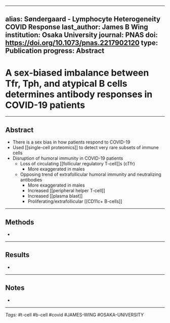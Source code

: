 
---
alias: Søndergaard - Lymphocyte Heterogeneity COVID Response
last_author: James B Wing
institution: Osaka University
journal: PNAS
doi: https://doi.org/10.1073/pnas.2217902120
type: Publication
progress: Abstract
---

# A sex-biased imbalance between Tfr, Tph, and atypical B cells determines antibody responses in COVID-19 patients
---
## Abstract
- There is a sex bias in how patients respond to COVID-19
- Used [[single-cell proteomics]] to detect very rare subsets of immune cells
- Disruption of humoral immunity in COVID-19 patients
	- Loss of circulating [[follicular regulatory T-cell]]s (cTfr)
		- More exaggerated in males
	- Opposing trend of extrafollicular humoral immunity and neutralizing antibodies
		- More exaggerated in males
		- Increased [[peripheral helper T-cell]]
		- Increased [[plasma blast]]
		- Proliferating/extrafollicular [[CD11c+ B-cells]]

---
## Methods
- 

---
## Results
- 

---
## Notes
- 

---
_Tags:_ #t-cell #b-cell #covid #JAMES-WING #OSAKA-UNIVERSITY
